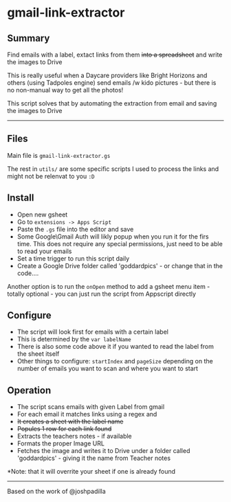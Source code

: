 # gmail-link-extractor

## Summary
Find emails with a label, extact links from them ~~into a spreadsheet~~ and write the images to Drive

This is really useful when a Daycare providers like Bright Horizons and others (using Tadpoles engine)  send emails /w kido pictures - but there is no non-manual way to get all the photos!

This script solves that by automating the extraction from email and saving the images to Drive

---

## Files

Main file is `gmail-link-extractor.gs`

The rest in `utils/` are some specific scripts I used to process the links and might not be relenvat to you ```:D```

## Install
- Open new gsheet
- Go to `extensions -> Apps Script`
- Paste the `.gs` file into the editor and save 
- Some Google\Gmail Auth will likly popup when you run it for the firs time. This does not require any special permissions, just need to be able to read your emails
- Set a time trigger to run this script daily
- Create a Google Drive folder called 'goddardpics' - or change that in the code....

Another option is to run the `onOpen` method to add a gsheet menu item - totally optional - you can just run the script from Appscript directly

## Configure
- The script will look first for emails with a certain label
- This is determined by the ```var labelName```
- There is also some code above it if you wanted to read the label from the sheet itself
- Other things to configure: `startIndex` and `pageSize` depending on the number of emails you want to scan and where you want to start

## Operation
* The script scans emails with given Label from gmail
* For each email it matches links using a regex and 
* ~~It creates a sheet with the label name~~
* ~~Popules 1 row for each link found~~
* Extracts the teachers notes - if available 
* Formats the proper Image URL
* Fetches the image and writes it to Drive under a folder called 'goddardpics' - giving it the name from Teacher notes

*Note: that it will overrite your sheet if one is already found

---
Based on the work of @joshpadilla

